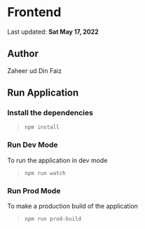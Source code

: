 # Frontend

Last updated: **Sat May 17, 2022**

## Author

Zaheer ud Din Faiz

## Run Application

### Install the dependencies

> `npm install`

### Run Dev Mode

To run the application in dev mode
> `npm run watch`

### Run Prod Mode

To make a production build of the application
> `npm run prod-build`
